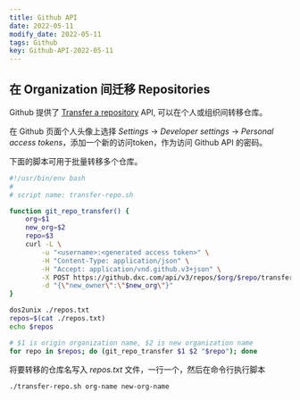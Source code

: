 ```yaml
---
title: Github API
date: 2022-05-11
modify_date: 2022-05-11
tags: Github
key: Github-API-2022-05-11
---
```


## 在 Organization 间迁移 Repositories

Github 提供了 [Transfer a repository](https://docs.github.com/en/rest/repos/repos#transfer-a-repository) API, 可以在个人或组织间转移仓库。

在 Github 页面个人头像上选择 *Settings* -> *Developer settings* -> *Personal access tokens*，添加一个新的访问token，作为访问 Github API 的密码。

下面的脚本可用于批量转移多个仓库。

<!--more-->

```bash
#!/usr/bin/env bash
#
# script name: transfer-repo.sh

function git_repo_transfer() {
    org=$1
    new_org=$2
    repo=$3
    curl -L \
        -u "<username>:<generated access token>" \
        -H "Content-Type: application/json" \
        -H "Accept: application/vnd.github.v3+json" \
        -X POST https://github.dxc.com/api/v3/repos/$org/$repo/transfer \
        -d "{\"new_owner\":\"$new_org\"}"
}

dos2unix ./repos.txt
repos=$(cat ./repos.txt)
echo $repos

# $1 is origin organization name, $2 is new organization name
for repo in $repos; do (git_repo_transfer $1 $2 "$repo"); done
```

将要转移的仓库名写入 *repos.txt* 文件，一行一个，然后在命令行执行脚本

```bash
./transfer-repo.sh org-name new-org-name
```
